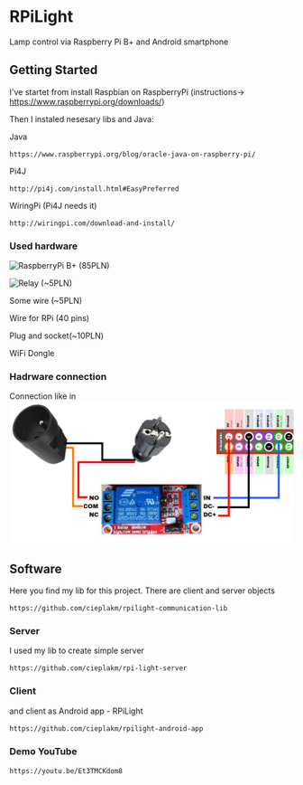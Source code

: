 # RPiLight

Lamp control via Raspberry Pi B+ and Android smartphone 

## Getting Started

I've startet from install Raspbian on RaspberryPi (instructions-> https://www.raspberrypi.org/downloads/)

Then I instaled nesesary libs and Java:

Java
```
https://www.raspberrypi.org/blog/oracle-java-on-raspberry-pi/
```

Pi4J 
```
http://pi4j.com/install.html#EasyPreferred
```

WiringPi (Pi4J needs it)
```
http://wiringpi.com/download-and-install/
```


### Used hardware

![RaspberryPi B+](https://github.com/cieplakm/RPiLight/tree/master/imgs/rpi0.jpg) (85PLN)

![Relay](https://github.com/cieplakm/RPiLight/tree/master/imgs/przekaznik.jpg) (~5PLN)

Some wire (~5PLN)

Wire for RPi (40 pins)

Plug and socket(~10PLN)

WiFi Dongle


### Hadrware connection

Connection like in ![SCHEMA](https://github.com/cieplakm/RPiLight/blob/master/imgs/schema.jpg?raw=true)

## Software


Here you find my lib for this project. There are client and server objects

```
https://github.com/cieplakm/rpilight-communication-lib
```


### Server

I used my lib to create simple server

```
https://github.com/cieplakm/rpi-light-server
```

### Client

and client as Android app - RPiLight

```
https://github.com/cieplakm/rpilight-android-app
```

### Demo YouTube

```
https://youtu.be/Et3TMCKdom8
```

